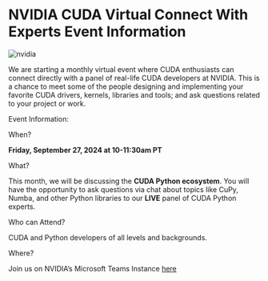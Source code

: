 # NVIDIA CUDA Virtual Connect With Experts Event Information
![nvidia](https://github.com/NVIDIA/accelerated-computing-hub/assets/172857182/0f315e16-cacd-44f5-9a77-fc62367b05cf)



We are starting a monthly virtual event where CUDA enthusiasts can connect directly with a panel of real-life CUDA developers at NVIDIA. This is a chance to meet some of the people designing and implementing your favorite CUDA drivers, kernels, libraries and tools; and ask questions related to your project or work.

Event Information:

When? 

**Friday, September 27, 2024 at 10-11:30am PT**

What?

This month, we will be discussing the **CUDA Python ecosystem**. You will have the opportunity to ask questions via chat about topics like CuPy, Numba, and other Python libraries to our **LIVE** panel of CUDA Python experts.

Who can Attend? 

CUDA and Python developers of all levels and backgrounds.

Where? 

Join us on NVIDIA’s Microsoft Teams Instance [here](https://teams.microsoft.com/l/meetup-join/19%3ameeting_YzgwY2EzMWMtYTA0Zi00NDhjLTk0MmMtN2Y4MDRlMjQ2MTI2%40thread.v2/0?context=%7b%22Tid%22%3a%2243083d15-7273-40c1-b7db-39efd9ccc17a%22%2c%22Oid%22%3a%22bc6a8639-bf95-4464-af3e-20c110ea129f%22%7d)





